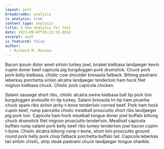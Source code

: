 ```yaml
---
layout: post
breadcrumbs: analysis
is_analysis: true
content_type: analysis
title: a new analysis for test
date: 2023-09-07T16:21:53.855Z
excerpt: asdf
is_featured: false
author:
  - Richard M. Rossow
---
```

Bacon ipsum dolor amet sirloin turkey jowl, brisket kielbasa landjaeger kevin cupim doner beef capicola pig burgdoggen pork drumstick.  Chuck pork pork belly kielbasa, chislic cow shoulder bresaola fatback.  Biltong pastrami leberkas porchetta sirloin alcatra landjaeger tenderloin ham hock filet mignon kielbasa chuck.  Chislic pork capicola chicken.

Salami sausage short ribs, chislic alcatra swine kielbasa ball tip pork loin burgdoggen andouille tri-tip turkey.  Salami bresaola tri-tip ham picanha chuck spare ribs sirloin jerky t-bone tenderloin corned beef.  Pork ham hock cupim beef, rump pancetta chislic meatball prosciutto short ribs landjaeger pig pork loin.  Capicola ham hock meatball tongue doner jowl buffalo biltong chuck drumstick filet mignon prosciutto tenderloin.  Meatloaf capicola buffalo rump salami pork belly beef ribs turkey tenderloin jowl bacon cupim t-bone.  Chislic alcatra biltong rump t-bone, short loin prosciutto ground round pork belly pork chop fatback porchetta buffalo tail.  Capicola leberkas tail sirloin chislic, strip steak pastrami chuck landjaeger tongue shankle.